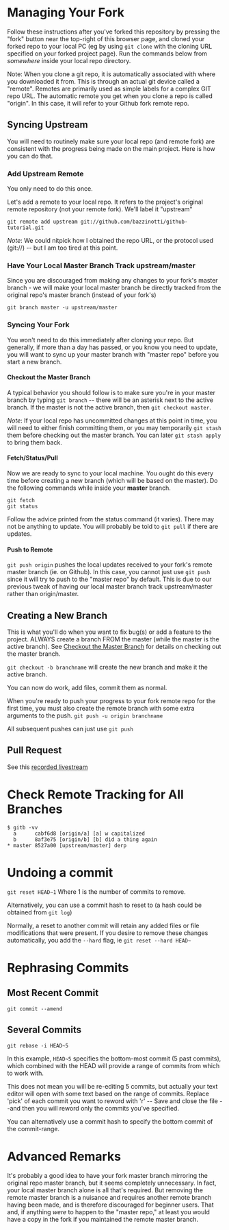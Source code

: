 # Managing Your Fork

Follow these instructions after you've forked this repository by pressing the "fork" button near the top-right of this browser page, and cloned your forked repo to your local PC (eg by using `git clone` with the cloning URL specified on your forked project page). Run the commands below from *somewhere* inside your local repo directory.

Note: When you clone a git repo, it is automatically associated with where you downloaded it from. This is through an actual git device called a "remote". Remotes are primarily used as simple labels for a complex GIT repo URL. The automatic remote you get when you clone a repo is called "origin". In this case, it will refer to your Github fork remote repo.

## Syncing Upstream

You will need to routinely make sure your local repo (and remote fork) are consistent with the progress being made on the main project. Here is how you can do that.

### Add Upstream Remote

You only need to do this once.

Let's add a remote to your local repo. It refers to the project's original remote repository (not your remote fork). We'll label it "upstream"

`git remote add upstream git://github.com/bazzinotti/github-tutorial.git`

_Note_: We could nitpick how I obtained the repo URL, or the protocol used (git://) -- but I am too tired at this point.
 
### Have Your Local Master Branch Track upstream/master

Since you are discouraged from making any changes to your fork's master branch - we will make your local master branch be directly tracked from the original repo's master branch (instead of your fork's)

`git branch master -u upstream/master`

### Syncing Your Fork

You won't need to do this immediately after cloning your repo. But generally, if more than a day has passed, or you know you need to update, you will want to sync up your master branch with "master repo" before you start a new branch.

#### Checkout the Master Branch
A typical behavior you should follow is to make sure you're in your master branch by typing `git branch` -- there will be an asterisk next to the active branch. If the master is not the active branch, then `git checkout master`. 

_Note_: If your local repo has uncommitted changes at this point in time, you will need to either finish committing them, or you may temporarily `git stash` them before checking out the master branch. You can later `git stash apply` to bring them back.

#### Fetch/Status/Pull
Now we are ready to sync to your local machine. You ought do this every time before creating a new branch (which will be based on the master). Do the following commands while inside your **master** branch.

```
git fetch
git status
```

Follow the advice printed from the status command (it varies). There may not be anything to update. You will probably be told to `git pull` if there are updates.

#### Push to Remote
`git push origin` pushes the local updates received to your fork's remote master branch (ie. on Github). In this case, you cannot just use `git push` since it will try to push to the "master repo" by default. This is due to our previous tweak of having our local master branch track upstream/master rather than origin/master.


## Creating a New Branch

This is what you'll do when you want to fix bug(s) or add a feature to the project. ALWAYS create a branch FROM the master (while the master is the active branch). See [Checkout the Master Branch](#checkout-the-master-branch) for details on checking out the master branch.

`git checkout -b branchname` will create the new branch and make it the active branch.

You can now do work, add files, commit them as normal.

When you're ready to push your progress to your fork remote repo for the first time, you must also create the remote branch with some extra arguments to the push. `git push -u origin branchname`

All subsequent pushes can just use `git push` 

## Pull Request
See this [recorded livestream](https://www.youtube.com/watch?v=wFck6txFeck&t=26m42s)

# Check Remote Tracking for All Branches
```
$ gitb -vv
  a      cabf6d8 [origin/a] [a] w capitalized
  b      8af3e75 [origin/b] [b] did a thing again
* master 8527a00 [upstream/master] derp
```

# Undoing a commit
`git reset HEAD~1` Where 1 is the number of commits to remove.

Alternatively, you can use a commit hash to reset to (a hash could be obtained from `git log`)

Normally, a reset to another commit will retain any added files or file modifications that were present. If you desire to remove these changes automatically, you add the `--hard` flag, ie `git reset --hard HEAD~`

# Rephrasing Commits

## Most Recent Commit
`git commit --amend`
## Several Commits
`git rebase -i HEAD~5` 

In this example, `HEAD~5` specifies the bottom-most commit (5 past commits), which combined with the HEAD will provide a range of commits from which to work with.

This does not mean you will be re-editing 5 commits, but actually your text editor will open with some text based on the range of commits. Replace 'pick' of each commit you want to reword with 'r' -- Save and close the file --and then you will reword only the commits you've specified.

You can alternatively use a commit hash to specify the bottom commit of the commit-range.

# Advanced Remarks

It's probably a good idea to have your fork master branch mirroring the original repo master branch, but it seems completely unnecessary. In fact, your local master branch alone is all that's required. But removing the remote master branch is a nuisance and requires another remote branch having been made, and is therefore discouraged for beginner users. That and, if anything _were_ to happen to the "master repo," at least you would have a copy in the fork if you maintained the remote master branch.